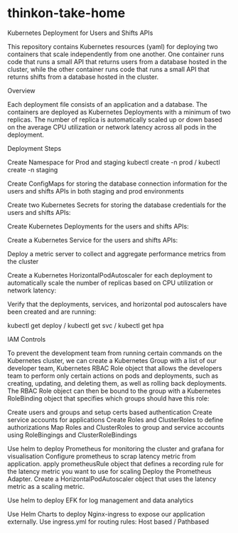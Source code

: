 # thinkon-take-home
Kubernetes Deployment for Users and Shifts APIs

This repository contains Kubernetes resources (yaml) for deploying two containers that scale independently from one another. One container runs code that runs a small API that returns users from a database hosted in the cluster, while the other container runs code that runs a small API that returns shifts from a database hosted in the cluster.

Overview

Each deployment file consists of an application and a database. The containers are deployed as Kubernetes Deployments with a minimum of two replicas. The number of replica is automatically scaled up or down based on the average CPU utilization or network latency across all pods in the deployment.

Deployment Steps

Create Namespace for Prod and staging kubectl create -n prod / kubectl create -n staging

Create ConfigMaps for storing the database connection information for the users and shifts APIs in both staging and prod environments



Create two Kubernetes Secrets for storing the database credentials for the users and shifts APIs:

Create Kubernetes Deployments for the users and shifts APIs:

Create a Kubernetes Service for the users and shifts APIs:

Deploy a metric server to collect and aggregate performance metrics from the cluster

Create a Kubernetes HorizontalPodAutoscaler for each deployment to automatically scale the number of replicas based on CPU utilization or network latency:

Verify that the deployments, services, and horizontal pod autoscalers have been created and are running:

kubectl get deploy / kubectl get svc / kubectl get hpa

IAM Controls

To prevent the development team from running certain commands on the Kubernetes cluster, we can create a Kubernetes  Group with a list of our developer team, Kubernetes RBAC Role object that allows the developers team to perform only certain actions on pods and deployments, such as creating, updating, and deleting them, as well as rolling back deployments. The RBAC Role object can then be bound to the group with a Kubernetes RoleBinding object that specifies which groups should have this role:

Create users and groups and setup certs based authentication
Create service accounts for applications
Create Roles and ClusterRoles to define authorizations
Map Roles and ClusterRoles to group and service accounts using RoleBingings and ClusterRoleBindings

Use helm to deploy Prometheus for monitoring the cluster and grafana for visualisation
Configure prometheus to scrap latency metric from application.
apply prometheusRule object that defines a recording rule for the latency metric you want to use for scaling
Deploy the Prometheus Adapter.
Create a HorizontalPodAutoscaler object that uses the latency metric as a scaling metric.

Use helm to deploy EFK for log management and data analytics

Use Helm Charts to deploy Nginx-ingress to expose our application externally.
Use ingress.yml for routing rules: Host based / Pathbased


